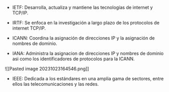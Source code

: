 + IETF: Desarrolla, actualiza y mantiene las tecnologías de internet y TCP/IP.
+ IRTF: Se enfoca en la investigación a largo plazo de los protocolos de internet TCP/IP.


+ ICANN: Coordina la asignación de direcciones IP y la asignación de nombres de dominio.
+ IANA: Administra la asignacion de direcciones IP y nombres de dominio asi como los identificadores de protocolos para la ICANN.

![[Pasted image 20231023164546.png]]


+ IEEE: Dedicada a los estándares en una amplia gama de sectores, entre ellos las telecomunicaciones y las redes.
